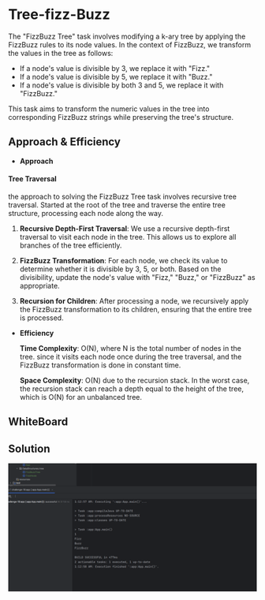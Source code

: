 # Tree-fizz-Buzz

The "FizzBuzz Tree" task involves modifying a k-ary tree by applying the FizzBuzz rules to its node values.
In the context of FizzBuzz, we transform the values in the tree as follows:

- If a node's value is divisible by 3, we replace it with "Fizz."
- If a node's value is divisible by 5, we replace it with "Buzz."
- If a node's value is divisible by both 3 and 5, we replace it with "FizzBuzz."

This task aims to transform the numeric values in the tree into corresponding FizzBuzz strings while preserving the
tree's structure.

## Approach & Efficiency 

- **Approach** 
#### Tree Traversal

the approach to solving the FizzBuzz Tree task involves recursive tree traversal. Started at the root of the tree
and traverse the entire tree structure, processing each node along the way.

1. **Recursive Depth-First Traversal**: We use a recursive depth-first traversal to visit each node in the tree. 
   This allows us to explore all branches of the tree efficiently.

2. **FizzBuzz Transformation**: For each node, we check its value to determine whether it is divisible by 3, 5, or both.
   Based on the divisibility, update the node's value with "Fizz," "Buzz," or "FizzBuzz" as appropriate.

3. **Recursion for Children**: After processing a node, we recursively apply the FizzBuzz transformation to its 
   children, ensuring that the entire tree is processed.

- **Efficiency**

  **Time Complexity**: O(N), where N is the total number of nodes in the tree. since it visits each node once during 
  the tree traversal, and the FizzBuzz transformation is done in constant time.

  **Space Complexity**: O(N) due to the recursion stack. In the worst case, the recursion stack can reach a 
  depth equal to the height of the tree, which is O(N) for an unbalanced tree.


## WhiteBoard

## Solution 
![Output](app/src/main/resources/cc18output.png)

